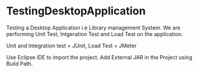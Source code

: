 # TestingDesktopApplication

Testing a Desktop Application i.e Library management System.
We are performing Unit Test, Intgeration Test and Load Test on the application.

Unit and Integration test = JUnit,
Load Test = JMeter

Use Eclipse IDE to import the project.
Add External JAR in the Project using Build Path.

